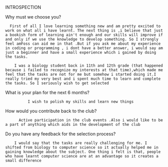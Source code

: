
INTROSPECTION 
 
Why must we choose you?
          
         
      First of all I love learning something new and am pretty excited to work on what all i have learnt. The next thing is ,i believe that just a bookish form of learning ain't enough and our skills will improve if and only if we use the knowledge to develop something. So I strongly feel amFoss can aid me in that .But if you ask me about my experience in coding or programming , i dont have a better answer, i would say am just a beginner and have a small experience which i gained by doing the tasks.
         
        I was a biology student back in 11th and 12th grade (that happened because i failed to recognize my interests at that time),which made me feel that the tasks are not for me but somehow i started doing it.I really tried my very best and i spent much time to learn and complete the tasks. So I seriously wish to get selected    

What is your plan for the next 6 months?
             
              I wish to polish my skills and learn new things 
   
How would you contribute back to the club?    
           
              
          Active participation in the club events .Also i would like to be a part of anything which aids in the development of the club  
                                          

Do you have any feedback for the selection process?
                 

        I would say that the tasks are really challenging for me. I shifted from biology to computer science so it actually helped me in gaining knowledge about the subject. One thing i felt is that, people who have learnt computer science are at an advantage so it creates a small difference 
